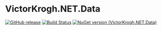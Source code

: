 # VictorKrogh.NET.Data

[![GitHub release](https://img.shields.io/github/release/VictorKroghDotNet/VictorKrogh.NET.Data.svg)](https://github.com/VictorKroghDotNet/VictorKrogh.NET.Data/releases)
[![Build Status](https://github.com/VictorKroghDotNet/VictorKrogh.NET.Data/actions/workflows/CI.yml/badge.svg?branch=master)](https://github.com/VictorKroghDotNet/VictorKrogh.NET.Data/actions/workflows/CI.yml)
[![NuGet version (VictorKrogh.NET.Data)](https://img.shields.io/nuget/v/VictorKrogh.NET.Data.svg?style=flat-square)](https://www.nuget.org/packages/VictorKrogh.NET.Data/)
